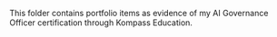 This folder contains portfolio items as evidence of my AI Governance Officer certification through Kompass Education.
